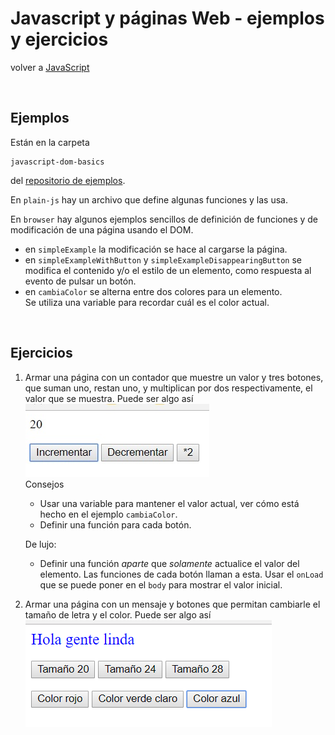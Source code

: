 # Javascript y páginas Web - ejemplos y ejercicios

volver a [JavaScript](./javascript-intro.md)

<br/>

## Ejemplos
Están en la carpeta 
```
javascript-dom-basics
```
del [repositorio de ejemplos](https://github.com/obj2-material/javascript-dom).

En `plain-js` hay un archivo que define algunas funciones y las usa. 

En `browser` hay algunos ejemplos sencillos de definición de funciones y de modificación de una página usando el DOM. 
- en `simpleExample` la modificación se hace al cargarse la página.
- en `simpleExampleWithButton` y `simpleExampleDisappearingButton` se modifica el contenido y/o el estilo de un elemento, como respuesta al evento de pulsar un botón.
- en `cambiaColor` se alterna entre dos colores para un elemento.  
Se utiliza una variable para recordar cuál es el color actual.

<br/>

## Ejercicios

1.  
    Armar una página con un contador que muestre un valor y tres botones, que suman uno, restan uno, y multiplican por dos respectivamente, el valor que se muestra. Puede ser algo así  
    ![contador](images/contador.jpg "Contador")  
    Consejos

    - Usar una variable para mantener el valor actual, ver cómo está hecho en el ejemplo `cambiaColor`.
    - Definir una función para cada botón.  
        
    De lujo:

    - Definir una función *aparte* que *solamente* actualice el valor del elemento. Las funciones de cada botón llaman a esta. Usar el `onLoad` que se puede poner en el `body` para mostrar el valor inicial.
        
2.  
    Armar una página con un mensaje y botones que permitan cambiarle el tamaño de letra y el color. Puede ser algo así  
    ![cambia estilo](images/cambia-estilo.jpg "Cambia estilo")  

<!---
- Mensaje con botones para cambiar el tamaño de letra y el color (ponele 10,12,14 puntos, rojo, verde, azul).
- Ana, Beto, Clara. Para cada uno, un botón "entró" y otro "salió". Que muestre quiénes están. 
  Chiche: que deshabilite los botones que no tienen sentido.
- mover una "X" a la izquierda o a la derecha (también puede ser para arriba y para abajo, en una fuente monospaced).
  P.ej. transformar ----X----- en ---X------ o -----X---- .
-->




